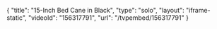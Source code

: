 {
    "title": "15-Inch Bed Cane in Black",
    "type": "solo",
    "layout": "iframe-static",
    "videoId": "156317791",
    "url": "\/tvpembed\/156317791"
}